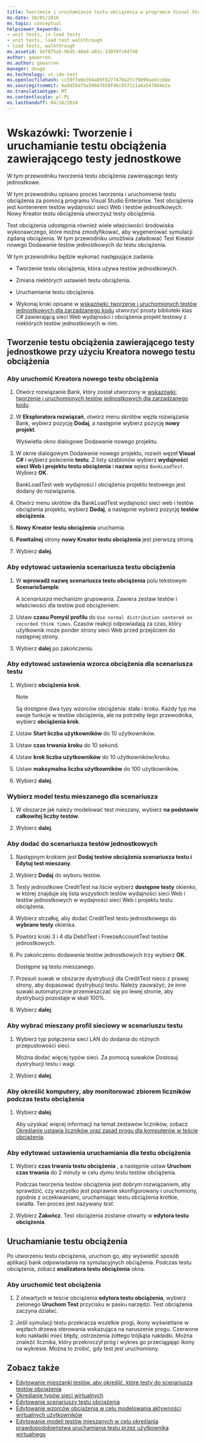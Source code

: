 ```yaml
---
title: Tworzenie i uruchamianie testu obciążenia w programie Visual Studio | Dokumentacja firmy Microsoft
ms.date: 10/01/2016
ms.topic: conceptual
helpviewer_keywords:
- unit tests, in load tests
- unit tests, load test walkthrough
- load tests, walkthrough
ms.assetid: bbf075a5-96d5-48ed-a03c-330f0fc04748
author: gewarren
ms.author: gewarren
manager: douge
ms.technology: vs-ide-test
ms.openlocfilehash: cc59ffe0e394a89f8277470a2fcf9099aedccbbe
ms.sourcegitcommit: 6a9d5bd75e50947659fd6c837111a6a547884e2a
ms.translationtype: MT
ms.contentlocale: pl-PL
ms.lasthandoff: 04/16/2018
---
```

# <a name="walkthrough-create-and-run-a-load-test-that-contains-unit-tests"></a>Wskazówki: Tworzenie i uruchamianie testu obciążenia zawierającego testy jednostkowe

W tym przewodniku tworzenia testu obciążenia zawierającego testy jednostkowe.

W tym przewodniku opisano proces tworzenia i uruchomienie testu obciążenia za pomocą programu Visual Studio Enterprise. Test obciążenia jest kontenerem testów wydajności sieci Web i testów jednostkowych. Nowy Kreator testu obciążenia utworzysz testy obciążenia.

Test obciążenia udostępnia również wiele właściwości środowiska wykonawczego, które można zmodyfikować, aby wygenerować symulacji żądaną obciążenia. W tym przewodniku umożliwia załadować Test Kreator nowego Dodawanie testów jednostkowych do testu obciążenia.

W tym przewodniku będzie wykonać następujące zadania:

-   Tworzenie testu obciążenia, która używa testów jednostkowych.

-   Zmiana niektórych ustawień testu obciążenia.

-   Uruchamianie testu obciążenia.

-   Wykonaj kroki opisane w [wskazówki: tworzenie i uruchomionych testów jednostkowych dla zarządzanego kodu](../test/walkthrough-creating-and-running-unit-tests-for-managed-code.md) utworzyć prosty biblioteki klas C# zawierającą sieci Web wydajności i obciążenia projekt testowy z niektórych testów jednostkowych w nim.

## <a name="create-a-load-test-containing-unit-tests-using-the-new-load-test-wizard"></a>Tworzenie testu obciążenia zawierającego testy jednostkowe przy użyciu Kreatora nowego testu obciążenia

### <a name="to-start-the-new-load-test-wizard"></a>Aby uruchomić Kreatora nowego testu obciążenia

1.  Otwórz rozwiązanie Bank, który został utworzony w [wskazówki: tworzenie i uruchomionych testów jednostkowych dla zarządzanego kodu](../test/walkthrough-creating-and-running-unit-tests-for-managed-code.md).

2.  W **Eksploratora rozwiązań**, otwórz menu skrótów węzła rozwiązania Bank, wybierz pozycję **Dodaj**, a następnie wybierz pozycję **nowy projekt**.

     Wyświetla okno dialogowe Dodawanie nowego projektu.

3.  W oknie dialogowym Dodawanie nowego projektu, rozwiń węzeł **Visual C#** i wybierz polecenie **testu**. Z listy szablonów wybierz **wydajności sieci Web i projektu testu obciążenia** i **nazwa** wpisz `BankLoadTest`. Wybierz **OK**.

     BankLoadTest web wydajności i obciążenia projektu testowego jest dodany do rozwiązania.

4.  Otwórz menu skrótów dla BankLoadTest wydajności sieci web i testów obciążenia projektu, wybierz **Dodaj**, a następnie wybierz pozycję **testów obciążenia**.

5.  **Nowy Kreator testu obciążenia** uruchamia.

6.  **Powitalnej** strony **nowy Kreator testu obciążenia** jest pierwszą stroną.

7.  Wybierz **dalej**.

### <a name="to-edit-settings-for-load-test-scenario"></a>Aby edytować ustawienia scenariusza testu obciążenia

1.  W **wprowadź nazwę scenariusza testu obciążenia** polu tekstowym **ScenarioSample**.

     A *scenariusza* mechanizm grupowania. Zawiera zestaw testów i właściwości dla testów pod obciążeniem.

2.  Ustaw **czasu Pomyśl profilu** do `Use normal distribution centered on recorded think times`. Czasów reakcji odpowiadają za czas, który użytkownik może ponder strony sieci Web przed przejściem do następnej strony.

1.  Wybierz **dalej** po zakończeniu.

### <a name="to-edit-load-pattern-setting-for-test-scenario"></a>Aby edytować ustawienia wzorca obciążenia dla scenariusza testu

1.  Wybierz **obciążenia krok**.

    > [!NOTE]
    > Są dostępne dwa typy wzorców obciążenia: stała i kroku. Każdy typ ma swoje funkcje w testów obciążenia, ale na potrzeby tego przewodnika, wybierz **obciążenia krok**.

2.  Ustaw **Start liczba użytkowników** do 10 użytkowników.

3.  Ustaw **czas trwania kroku** do 10 sekund.

4.  Ustaw **krok liczba użytkowników** do 10 użytkowników/kroku.

5.  Ustaw **maksymalna liczba użytkowników** do 100 użytkowników.

6.  Wybierz **dalej**.

### <a name="to-select-test-mix-model-for-the-scenario"></a>Wybierz model testu mieszanego dla scenariusza

1.  W obszarze jak należy modelować test mieszany, wybierz **na podstawie całkowitej liczby testów**.

2.  Wybierz **dalej**.

### <a name="to-add-unit-tests-to-the-scenario"></a>Aby dodać do scenariusza testów jednostkowych

1.  Następnym krokiem jest **Dodaj testów obciążenia scenariusza testu i Edytuj test mieszany**.

2.  Wybierz **Dodaj** do wyboru testów.

3.  Testy jednostkowe CreditTest na liście wybierz **dostępne testy** okienko, w której znajduje się lista wszystkich testów wydajności sieci Web i testów jednostkowych w wydajności sieci Web i projektu testu obciążenia.

4.  Wybierz strzałkę, aby dodać CreditTest testu jednostkowego do **wybrane testy** okienka.

5.  Powtórz kroki 3 i 4 dla DebitTest i FreezeAccountTest testów jednostkowych.

6.  Po zakończeniu dodawania testów jednostkowych trzy wybierz **OK**.

     Dostępne są testu mieszanego.

7.  Przesuń suwak w obszarze dystrybucji dla CreditTest nieco z prawej strony, aby dopasować dystrybucji testu. Należy zauważyć, że inne suwaki automatycznie przemieszczać się po lewej stronie, aby dystrybucji pozostaje w skali 100%.

8.  Wybierz **dalej**.

### <a name="to-select-network-mix-for-test-scenario"></a>Aby wybrać mieszany profil sieciowy w scenariuszu testu

1.  Wybierz typ połączenia sieci LAN do dodania do różnych przepustowości sieci.

     Można dodać więcej typów sieci. Za pomocą suwaków Dostosuj dystrybucji testu i wagi.

2.  Wybierz **dalej**.

### <a name="to-specify-computers-to-monitor-with-counter-sets-during-load-test-run"></a>Aby określić komputery, aby monitorować zbiorem liczników podczas testu obciążenia

1.  Wybierz **dalej**.

     Aby uzyskać więcej informacji na temat zestawów liczników, zobacz [Określanie ustawia liczników oraz zasad progu dla komputerów w teście obciążenia](../test/specify-counter-sets-and-threshold-rules-for-load-testing.md).

### <a name="to-edit-run-setting-for-load-test"></a>Aby edytować ustawienia uruchamiania dla testu obciążenia

1.  Wybierz **czas trwania testu obciążenia** , a następnie ustaw **Uruchom czas trwania** do 2 minuty w celu *dymu testu* testów obciążenia.

     Podczas tworzenia testów obciążenia jest dobrym rozwiązaniem, aby sprawdzić, czy wszystko jest poprawnie skonfigurowany i uruchomiony, zgodnie z oczekiwaniami, uruchamiając testu obciążenia krótkie, światła. Ten proces jest nazywany *test*.

2.  Wybierz **Zakończ**. Test obciążenia zostanie otwarty w **edytora testu obciążenia**.

## <a name="running-the-load-test"></a>Uruchamianie testu obciążenia
 Po utworzeniu testu obciążenia, uruchom go, aby wyświetlić sposób aplikacji bank odpowiadania na symulacyjnych obciążenia. Podczas testu obciążenia, zobacz **analizatora testu obciążenia** okna.

### <a name="to-run-the-load-test"></a>Aby uruchomić test obciążenia

1.  Z otwartych w teście obciążenia **edytora testu obciążenia**, wybierz zielonego **Uruchom Test** przycisku w pasku narzędzi. Test obciążenia zaczyna działać.

2.  Jeśli symulacji testu przekracza wszelkie progi, ikony wyświetlane w węzłach drzewa sterowania wskazująca na naruszenie progu. Czerwone koło nakładki mieć błędy, ostrzeżenia żółtego trójkąta nakładki. Można znaleźć licznika, który przekroczył próg i wykres go przeciągając ikony na wykresie. Można to zrobić, gdy test jest uruchomiony.

## <a name="see-also"></a>Zobacz także

- [Edytowanie mieszanki testów, aby określić, które testy do scenariusza testów obciążenia](../test/edit-the-test-mix-to-specify-which-web-browsers-types-in-a-load-test-scenario.md)
- [Określanie typów sieci wirtualnych](../test/specify-virtual-network-types-in-a-load-test-scenario.md)
- [Edytowanie scenariuszy testu obciążenia](../test/edit-load-test-scenarios.md)
- [Edytowanie wzorców obciążenia w celu modelowania aktywności wirtualnych użytkowników](../test/edit-load-patterns-to-model-virtual-user-activities.md)
- [Edytowanie modeli testów mieszanych w celu określania prawdopodobieństwa uruchamiania testu przez użytkownika wirtualnego](../test/edit-test-mix-models-to-specify-the-probability-of-a-virtual-user-running-a-test.md)